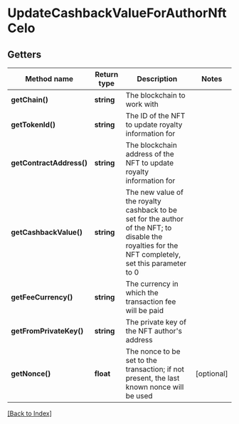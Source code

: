 # UpdateCashbackValueForAuthorNftCelo

## Getters

Method name | Return type | Description | Notes
------------ | ------------- | ------------- | -------------
**getChain()** | **string** | The blockchain to work with |
**getTokenId()** | **string** | The ID of the NFT to update royalty information for |
**getContractAddress()** | **string** | The blockchain address of the NFT to update royalty information for |
**getCashbackValue()** | **string** | The new value of the royalty cashback to be set for the author of the NFT; to disable the royalties for the NFT completely, set this parameter to 0 |
**getFeeCurrency()** | **string** | The currency in which the transaction fee will be paid |
**getFromPrivateKey()** | **string** | The private key of the NFT author's address |
**getNonce()** | **float** | The nonce to be set to the transaction; if not present, the last known nonce will be used | [optional]

[[Back to Index]](../index.md)
